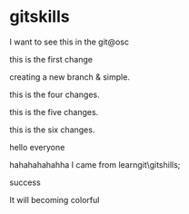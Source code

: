 # gitskills



I want to see this in the git@osc



this is the first change






creating a new branch & simple.




this is the four changes.




this is the five changes.


this is the six changes.


hello everyone


hahahahahahha
I came from learngit\gitshills;


success




It will becoming colorful
